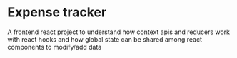 # Expense tracker

A frontend react project to understand how context apis and reducers work with react hooks and how global state can be shared among react components to modify/add data